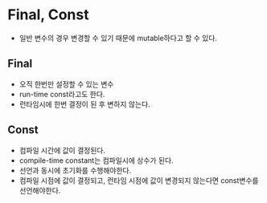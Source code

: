 # Final, Const

- 일반 변수의 경우 변경할 수 있기 때문에 mutable하다고 할 수 있다.

## Final
- 오직 한번만 설정할 수 있는 변수
- run-time const라고도 한다.
- 런타임시에 한번 결정이 된 후 변하지 않는다.

## Const
- 컴파일 시간에 값이 결정된다.
- compile-time constant는 컴파일시에 상수가 된다.
- 선언과 동시에 초기화를 수행해야한다.
- 컴파일 시점에 값이 결정되고, 런타임 시점에 값이 변경되지 않는다면 const변수를 선언해야한다.